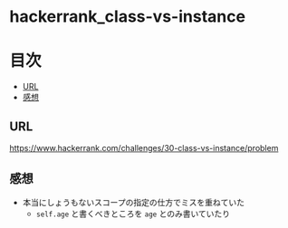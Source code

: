 # hackerrank_class-vs-instance

# 目次

<!-- @import "[TOC]" {cmd="toc" depthFrom=2 depthTo=6 orderedList=false} -->
<!-- code_chunk_output -->

- [URL](#url)
- [感想](#感想)

<!-- /code_chunk_output -->

## URL

https://www.hackerrank.com/challenges/30-class-vs-instance/problem


## 感想

- 本当にしょうもないスコープの指定の仕方でミスを重ねていた
    - `self.age` と書くべきところを `age` とのみ書いていたり
